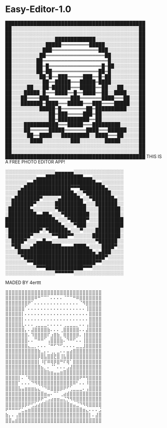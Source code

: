 # Easy-Editor-1.0
 
█████████████████████████████████████████████
██░░░░░░░░░░░░░░░░░░░░░░░░░░░░░░░░░░░░░░░░░██
██░░░░░░░░░░░░░░░░░░░░░░░░░░░░░░░░░░░░░░░░░██
██░░░░░░░░░░░░░░█████████████░░░░░░░░░░░░░░██
██░░░░░░░░░░░█████═════════█████░░░░░░░░░░░██
██░░░░░░░░░░███═══════════════███░░░░░░░░░░██
██░░░░░░░░░██═══════════════════██░░░░░░░░░██
██░░░░░░░░██═════════════════════█░░░░░░░░░██
██░░░░░░░░██═█═════════════════█═██░░░░░░░░██
██░░░░░░░░██═██═══════════════██═█░░░░░░░░░██
██░░░░░░░░░██═█══███═════███══█═██░░░░░░░░░██
██░░░░░░░░░░██══█████═══█████═████░░░░░░░░░██
██░░░░░██░░░██═██████═══█████══██░░░██░░░░░██
██░░░░█████░█═══████══█══████══██░░████░░░░██
██░░░██════███═══════███═══════████═══██░░░██
██░░░███████═████═══█████═══███════█████░░░██
██░░░░░░░░░█████═█════════██═██████████░░░░██
██░░░░░░░░░░░░██═███═════███═██░░░░░░░░░░░░██
██░░░░░░░░░░░░██═██████████══██░░░░░░░░░░░░██
██░░░░███████████═══█████═══█████████░░░░░░██
██░░░░██══════█████═══════████═══██████░░░░██
██░░░░░██══████░░░█████████░░████═══██░░░░░██
██░░░░░░████░░░░░░░░░███░░░░░░░░█████░░░░░░██
██░░░░░░░░░░░░░░░░░░░░░░░░░░░░░░░░░░░░░░░░░██
██░░░░░░░░░░░░░░░░░░░░░░░░░░░░░░░░░░░░░░░░░██
█████████████████████████████████████████████
THIS IS A FREE PHOTO EDITOR APP! 











░░░░░░░░░░░░░░░░▄▄▄▄▄▄░░░░░░░░░░░░░░░░
░░░░░░░░░░▄▄▄████████████▄▄▄░░░░░░░░░░
░░░░░░░▄▄████████████████████▄▄░░░░░░░
░░░░░▄███████████████▀▀▀████████▄░░░░░
░░░░██████████████████▄░░▀████████░░░░
░░▄████████▀░░░░░▄██████▄░░▀███████▄░░
░░███████▀░░░░░░█████████▄░░░███████░░
░███████▄░░░░░░░▀█████████░░░░███████░
░█████████▄▄██▄░░░▀████████░░░███████░
████████████████▄░░░▀█████▀░░░████████
██████████████████▄░░░▀███░░░░████████
░██████████▀░▀██████▄░░░▀░░░░████████░
░███████▀░░░░░░▀▀███▀▀░░░░░░█████████░
░░████▀░░░▄▄█▄▄░░░░░░░░░░░░░░▀██████░░
░░▀██░░░▄█████████▄▄▄▄████▄░░░░████▀░░
░░░░████████████████████████▄░▄███░░░░
░░░░░▀██████████████████████████▀░░░░░
░░░░░░░▀▀████████████████████▀▀░░░░░░░
░░░░░░░░░░▀▀▀████████████▀▀▀░░░░░░░░░░
░░░░░░░░░░░░░░░░▀▀▀▀▀▀░░░░░░░░░░░░░░░░



MADED BY 4erttt
















































⣿⣿⣿⣿⣿⣿⣿⣿⣿⣿⣿⣿⣿⣿⣿⣿⣿⣿⣿⣿⣿⣿⣿⣿⣿⣿⣿⣿⣿⣿
⣿⣿⣿⣿⣿⣿⣿⣿⣿⠿⠛⠉⠉⠁⠄⠄⠄⠄⠈⠉⠉⠛⠿⣿⣿⣿⣿⣿⣿⣿
⣿⣿⣿⣿⣿⣿⣿⠟⠁⠄⠄⠄⠄⠄⠄⠄⠄⠄⠄⠄⠄⠄⠄⠈⠻⣿⣿⣿⣿⣿
⣿⣿⣿⣿⣿⣿⠁⠄⠄⠄⠄⠄⠄⠄⠄⠄⠄⠄⠄⠄⠄⠄⠄⠄⠄⢸⣿⣿⣿⣿
⣿⣿⣿⣿⣿⡇⠄⠄⠄⠄⠄⠄⠄⠄⠄⠄⠄⠄⠄⠄⠄⠄⠄⠄⠄⠄⣿⣿⣿⣿
⣿⣿⣿⣿⣿⡇⠄⠄⠄⠄⠄⠄⠄⠄⠄⠄⠄⠄⠄⠄⠄⠄⠄⠄⠄⠄⣿⣿⣿⣿
⣿⣿⣿⣿⣿⣇⠄⠄⠄⢀⣀⣀⣀⠄⠄⠄⠄⠄⢀⣀⣀⣀⡀⠄⠄⢠⣿⣿⣿⣿
⣿⣿⣿⣿⣿⣿⡄⠄⣼⣿⣿⣿⣿⣷⠄⠄⠄⢀⣿⣿⣿⣿⣿⠄⠄⣼⣿⣿⣿⣿
⣿⣿⣿⣿⣿⣿⣿⠄⠹⣿⣿⣿⣿⠏⣰⣿⣷⡀⢿⣿⣿⣿⡿⠄⢸⣿⣿⣿⣿⣿
⣿⣿⣿⣿⣿⣿⣿⠄⠄⠉⠛⠛⠁⢠⣿⣿⣿⣷⠄⠙⠛⠋⠄⠄⢸⣿⣿⣿⣿⣿
⣿⣿⣿⣿⣿⣿⣿⣄⣀⡀⠄⠄⠄⠈⠛⠋⠙⠋⠄⠄⠄⠄⣀⣀⣸⣿⣿⣿⣿⣿
⣿⣿⣿⣿⣿⣿⣿⣿⣿⣿⣷⣀⡄⠄⢀⡀⣀⠄⠄⣤⣴⣿⣿⣿⣿⣿⣿⣿⣿⣿
⣿⣿⣿⣿⣿⣿⣿⣿⣿⣿⡿⣿⣧⣿⣿⣟⣿⢸⣧⣿⣿⣿⣿⣿⣿⣿⣿⣿⣿⣿
⣿⣿⣿⣿⣿⣿⣿⣿⣿⣿⡇⠸⡏⠿⢿⡿⣿⠛⠏⢿⠁⣿⣿⣿⣿⣿⣿⣿⣿⣿
⣿⣿⣿⣿⣿⣿⣿⣿⣿⣿⣿⣦⡀⠄⠈⠁⠄⠄⠄⣠⣼⣿⣿⣿⣿⣿⣿⣿⣿⣿
⣿⣿⣿⣿⣿⣿⣿⣿⣿⣿⣿⣿⣿⣷⣶⣤⣤⣶⣿⣿⣿⣿⣿⣿⣿⣿⣿⣿⣿⣿
⣿⣿⣿⣿⡇⠄⠈⢿⣿⣿⣿⣿⣿⣿⣿⣿⣿⣿⣿⣿⣿⣿⣿⠟⠛⢻⣿⣿⣿⣿
⣿⣿⣿⣿⠁⠄⠄⠄⠙⠻⢿⣿⣿⣿⣿⣿⣿⣿⣿⣿⣿⠿⠃⠄⠄⠸⣿⣿⣿⣿
⣿⣿⣿⣿⣧⣤⣶⣶⣶⣦⣄⠈⠙⠿⣿⣿⣿⡿⠟⠋⢁⣀⣀⣀⠄⢠⣿⣿⣿⣿
⣿⣿⣿⣿⣿⣿⣿⣿⣿⣿⣿⣿⣶⣤⠄⠉⠁⢀⣴⣾⣿⣿⣿⣿⣿⣿⣿⣿⣿⣿
⣿⣿⣿⣿⣿⣿⣿⣿⣿⣿⡿⠟⢉⣠⣴⣶⣶⣤⣌⡙⠻⢿⣿⣿⣿⣿⣿⣿⣿⣿
⣿⣿⣿⣿⣿⣿⡿⠟⢋⣡⣴⣾⣿⣿⣿⣿⣿⣿⣿⣿⣶⣤⣈⠙⠻⢿⣿⣿⣿⣿
⠟⠛⠛⠛⠋⣁⣤⣶⣿⣿⣿⣿⣿⣿⣿⣿⣿⣿⣿⣿⣿⣿⣿⣿⣶⣄⠄⠄⠄⣨
⣷⡄⠄⢠⣿⣿⣿⣿⣿⣿⣿⣿⣿⣿⣿⣿⣿⣿⣿⣿⣿⣿⣿⣿⣿⣿⡇⠄⣼⣿
⣿⣿⣤⣾⣿⣿⣿⣿⣿⣿⣿⣿⣿⣿⣿⣿⣿⣿⣿⣿⣿⣿⣿⣿⣿⣿⣿⣿⣿⣿
